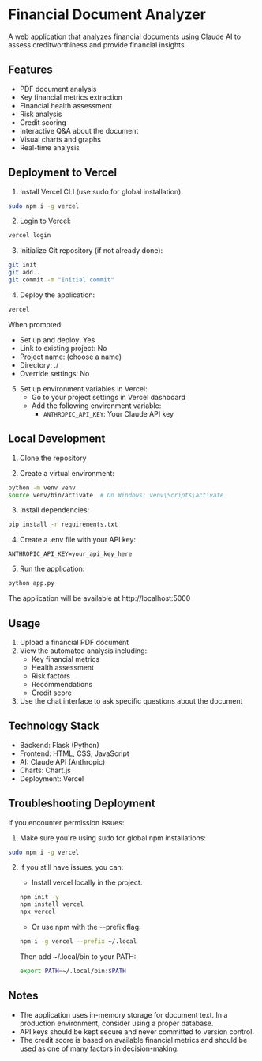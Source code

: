 # Financial Document Analyzer

A web application that analyzes financial documents using Claude AI to assess creditworthiness and provide financial insights.

## Features

- PDF document analysis
- Key financial metrics extraction
- Financial health assessment
- Risk analysis
- Credit scoring
- Interactive Q&A about the document
- Visual charts and graphs
- Real-time analysis

## Deployment to Vercel

1. Install Vercel CLI (use sudo for global installation):
```bash
sudo npm i -g vercel
```

2. Login to Vercel:
```bash
vercel login
```

3. Initialize Git repository (if not already done):
```bash
git init
git add .
git commit -m "Initial commit"
```

4. Deploy the application:
```bash
vercel
```
When prompted:
- Set up and deploy: Yes
- Link to existing project: No
- Project name: (choose a name)
- Directory: ./
- Override settings: No

5. Set up environment variables in Vercel:
   - Go to your project settings in Vercel dashboard
   - Add the following environment variable:
     - `ANTHROPIC_API_KEY`: Your Claude API key

## Local Development

1. Clone the repository

2. Create a virtual environment:
```bash
python -m venv venv
source venv/bin/activate  # On Windows: venv\Scripts\activate
```

3. Install dependencies:
```bash
pip install -r requirements.txt
```

4. Create a .env file with your API key:
```
ANTHROPIC_API_KEY=your_api_key_here
```

5. Run the application:
```bash
python app.py
```

The application will be available at http://localhost:5000

## Usage

1. Upload a financial PDF document
2. View the automated analysis including:
   - Key financial metrics
   - Health assessment
   - Risk factors
   - Recommendations
   - Credit score
3. Use the chat interface to ask specific questions about the document

## Technology Stack

- Backend: Flask (Python)
- Frontend: HTML, CSS, JavaScript
- AI: Claude API (Anthropic)
- Charts: Chart.js
- Deployment: Vercel

## Troubleshooting Deployment

If you encounter permission issues:
1. Make sure you're using sudo for global npm installations:
```bash
sudo npm i -g vercel
```

2. If you still have issues, you can:
   - Install vercel locally in the project:
   ```bash
   npm init -y
   npm install vercel
   npx vercel
   ```
   
   - Or use npm with the --prefix flag:
   ```bash
   npm i -g vercel --prefix ~/.local
   ```
   Then add ~/.local/bin to your PATH:
   ```bash
   export PATH=~/.local/bin:$PATH
   ```

## Notes

- The application uses in-memory storage for document text. In a production environment, consider using a proper database.
- API keys should be kept secure and never committed to version control.
- The credit score is based on available financial metrics and should be used as one of many factors in decision-making.